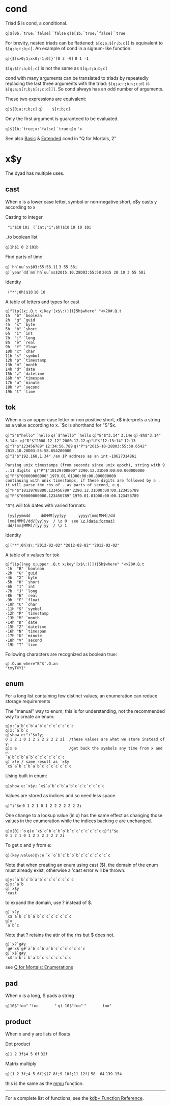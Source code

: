 cond
====

Triad $ is cond, a conditional.

`` q)$[0b;`true;`false] ``
`` `false ``
`` q)$[1b;`true;`false] ``
`` `true ``

For brevity, nested triads can be flattened: `$[q;a;$[r;b;c]]` is equivalent to `$[q;a;r;b;c]`. An example of cond in a signum-like function:

`q){$[x>0;1;x<0;-1;0]}'[0 3 -9]`
`0 1 -1`

`$[q;$[r;a;b];c]` is not the same as `$[q;r;a;b;c]`

cond with many arguments can be translated to triads by repeatedly replacing the last three arguments with the triad: `$[q;a;r;b;s;c;d]` is `$[q;a;$[r;b;$[s;c;d]]]`. So cond always has an odd number of arguments.

These two expressions are equivalent:

`q)$[0;a;r;b;c]`
`q)    $[r;b;c]`

Only the first argument is guaranteed to be evaluated.

`` q)$[1b;`true;x:`false] ``
`` `true ``
`q)x`
`'x`

See also [Basic](JB:QforMortals2/execution_control#Basic_Conditional_Evaluation "wikilink") & [Extended](JB:QforMortals2/execution_control#Extended_Conditional_Evaluation "wikilink") cond in "Q for Mortals, 2"

x$y
===

The dyad has multiple uses.

cast
----

When x is a lower case letter, symbol or non-negative short, x$y casts y according to x

Casting to integer

` "i"$10`
`10i`
``  (`int;"i";6h)$10 ``
`10 10 10i`

..to boolean list

`q)1h$1 0 2`
`101b`

Find parts of time

`` q)`hh`uu`ss$03:55:58.11 ``
`3 55 58i`
`` q)`year`dd`mm`hh`uu`ss$2015.10.28D03:55:58 ``
`2015 28 10 3 55 58i`

Identity

` ("*";0h)$10`
`10 10 `

A table of letters and types for cast

    q)flip{(x;.Q.t x;key'[x$\:()])}5h$where" "<>20#.Q.t
    1h  "b" `boolean
    2h  "g" `guid
    4h  "x" `byte
    5h  "h" `short
    6h  "i" `int
    7h  "j" `long
    8h  "e" `real
    9h  "f" `float
    10h "c" `char
    11h "s" `symbol
    12h "p" `timestamp
    13h "m" `month
    14h "d" `date
    15h "z" `datetime
    16h "n" `timespan
    17h "u" `minute
    18h "v" `second
    19h "t" `time

tok
---

When x is an upper case letter or non positive short, x$ interprets a string as a value according to x. \`$x is shorthand for "S"$x.

`q)"S"$"hello"`
`` `hello ``
`` q)`$"hello" ``
`` `hello ``
`q)"E"$"3.14"`
`3.14e`
`q)-8h$"3.14"`
`3.14e `
`q)"D"$"2000-12-12"`
`2000.12.12`
`q)"U"$"12:13:14"`
`12:13`
`q)"T"$"123456789"`
`12:34:56.789`
`q)"P"$"2015-10-28D03:55:58.6542"`
`2015.10.28D03:55:58.654200000`
`q)"I"$"192.168.1.34" /an IP address as an int`
`-1062731486i`

`Parsing unix timestamps (from seconds since unix epoch), string with 9..11 digits `
`q)"P"$"10129708800"`
`2290.12.31D00:00:00.000000000`
`q)"P"$"00000000000"`
`1970.01.01D00:00:00.000000000`
`continuing with unix timestamps, if these digits are followed by a .  it will parse the rhs of . as parts of second, e.g. `
`q)"P"$"10129708800.123456789"`
`2290.12.31D00:00:00.123456789`
`q)"P"$"00000000000.123456789"`
`1970.01.01D00:00:00.123456789`

`"D"$` will tok dates with varied formats:

` [yy]yymmdd   `
` ddMMM[yy]yy    `
` yyyy/[mm|MMM]/dd `
` [mm|MMM]/dd/[yy]yy  / \z 0  see `[`\z` `(date` `format)`](JB:QforMortals2/commands_and_system_variables#Date_Format_(-z) "wikilink")
` dd/[mm|MMM]/[yy]yy  / \z 1`

Identity

`q)("*";0h)$\:"2012-02-02"`
`"2012-02-02"`
`"2012-02-02"`

A table of x values for tok

    q)flip{(neg x;upper .Q.t x;key'[x$\:()])}5h$where" "<>20#.Q.t
    -1h  "B" `boolean
    -2h  "G" `guid
    -4h  "X" `byte
    -5h  "H" `short
    -6h  "I" `int
    -7h  "J" `long
    -8h  "E" `real
    -9h  "F" `float
    -10h "C" `char
    -11h "S" `symbol
    -12h "P" `timestamp
    -13h "M" `month
    -14h "D" `date
    -15h "Z" `datetime
    -16h "N" `timespan
    -17h "U" `minute
    -18h "V" `second
    -19h "T" `time

Following characters are recognized as boolean true:

    q).Q.an where"B"$'.Q.an
    "txyTXY1"

enum
----

For a long list containing few distinct values, an enumeration can reduce storage requirements

The "manual" way to enum; this is for understanding, not the recommended way to create an enum:

    q)y:`a`b`c`b`a`b`c`c`c`c`c`c`c
    q)x:`a`b`c
    q)show e:"i"$x?y;
    0 1 2 1 0 1 2 2 2 2 2 2 2i  /these values are what we store instead of y.
    q)x e                       /get back the symbols any time from x and e.
    `a`b`c`b`a`b`c`c`c`c`c`c`c
    q)`x!e / same result as `x$y 
    `x$`a`b`c`b`a`b`c`c`c`c`c`c`c

Using built in enum:

`` q)show e:`x$y; ``
`` `x$`a`b`c`b`a`b`c`c`c`c`c`c`c ``

Values are stored as indices and so need less space.

`q)"i"$e`
`0 1 2 1 0 1 2 2 2 2 2 2 2i`

One change to a lookup value (in x) has the same effect as changing those values in the enumeration while the indices backing e are unchanged.

`` q)x[0]:`o ``
`q)e`
`` `x$`o`b`c`b`o`b`c`c`c`c`c`c`c ``
`q)"i"$e`
`0 1 2 1 0 1 2 2 2 2 2 2 2i`

To get x and y from e:

`q)(key;value)@\:e`
`` `x ``
`` `o`b`c`b`o`b`c`c`c`c`c`c`c ``

Note that when creating an enum using cast ($), the domain of the enum must already exist, otherwise a 'cast error will be thrown.

    q)y:`a`b`c`b`a`b`c`c`c`c`c`c`c
    q)x:`a`b
    q)`x$y
    'cast

to expand the domain, use ? instead of $.

    q)`x?y
    `x$`a`b`c`b`a`b`c`c`c`c`c`c`c
    q)x
    `a`b`c

Note that ? retains the attr of the rhs but $ does not.

    q)`x?`g#y
    `g#`x$`g#`a`b`c`b`a`b`c`c`c`c`c`c`c
    q)`x$`g#y
    `x$`a`b`c`b`a`b`c`c`c`c`c`c`c

see [Q for Mortals: Enumerations](JB:QforMortals/casting_and_enumerations#Enumerations "wikilink")

pad
---

When x is a long, $ pads a string

`q)10$"foo"`
`"foo       "`
`q)-10$"foo"`
`"       foo"`

product
-------

When x and y are lists of floats

Dot product

`q)1 2 3f$4 5 6f`
`32f`

Matrix multiply

`q)(1 2 3f;4 5 6f)$(7 8f;9 10f;11 12f)`
`58  64`
`139 154`

this is the same as the [mmu](Reference/mmu "wikilink") function.

------------------------------------------------------------------------

For a complete list of functions, see the [kdb+ Function Reference](Reference "wikilink").
